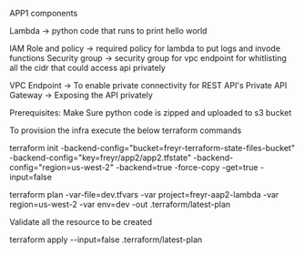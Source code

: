 APP1 components

Lambda -> python code that runs to print hello world


IAM Role and policy -> required policy for lambda to put logs and invode functions
Security group -> security group for vpc endpoint for whitlisting all the cidr that could access api privately

VPC Endpoint -> To enable private connectivity for REST API's
Private API Gateway -> Exposing the API privately


Prerequisites: 
Make Sure python code is zipped and uploaded to s3 bucket

To provision the infra execute the below terraform commands

terraform init -backend-config="bucket=freyr-terraform-state-files-bucket" -backend-config="key=freyr/app2/app2.tfstate" -backend-config="region=us-west-2" -backend=true -force-copy -get=true -input=false


terraform plan -var-file=dev.tfvars -var project=freyr-aap2-lambda -var region=us-west-2 -var env=dev -out .terraform/latest-plan

Validate all the resource to be created

terraform apply --input=false .terraform/latest-plan